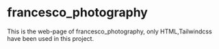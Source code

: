 # francesco_photography
This is the web-page of francesco_photography,
only HTML,Tailwindcss have been used in this project.
